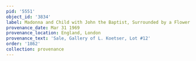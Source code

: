 ```yaml
---
pid: '5551'
object_id: '3834'
label: Madonna and Child with John the Baptist, Surrounded by a Flower Garland (London)
provenance_date: Mar 31 1969
provenance_location: England, London
provenance_text: 'Sale, Gallery of L. Koetser, Lot #12'
order: '1862'
collection: provenance
---
```

